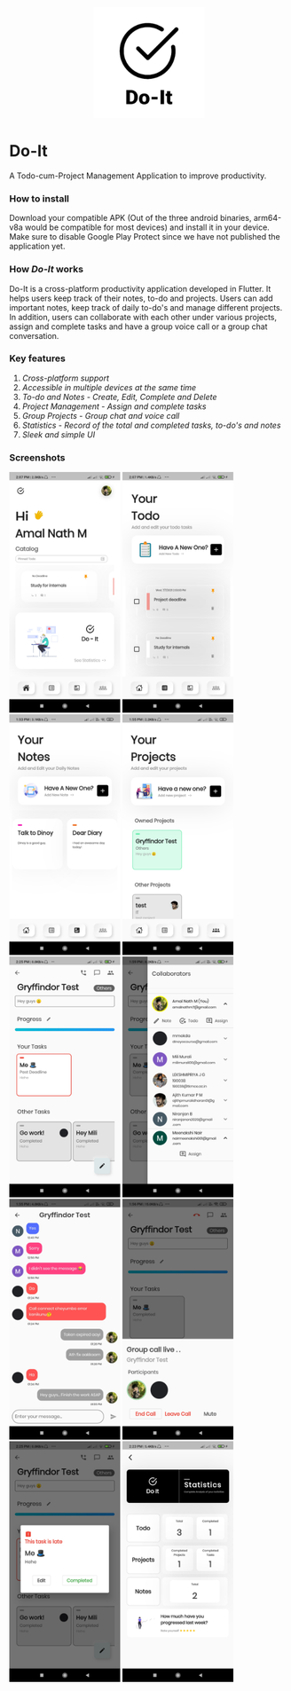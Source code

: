 <div align="center">
  <img src="assets/icon.png" width="200">
</div>

# Do-It
A Todo-cum-Project Management Application to improve productivity.

### How to install
Download your compatible APK (Out of the three android binaries, arm64-v8a would be compatible for most devices) and install it in your device. 
Make sure to disable Google Play Protect since we have not published the application yet.

### How _Do-It_ works
Do-It is a cross-platform productivity application developed in Flutter. It helps users keep track of their notes, to-do and projects. 
Users can add important notes, keep track of daily to-do's and manage different projects. 
In addition, users can collaborate with each other under various projects, assign and complete tasks and have a group voice call or a group chat conversation. 

### Key features
1. _Cross-platform support_
2. _Accessible in multiple devices at the same time_
3. _To-do and Notes - Create, Edit, Complete and Delete_
4. _Project Management - Assign and complete tasks_
5. _Group Projects - Group chat and voice call_
6. _Statistics - Record of the total and completed tasks, to-do's and notes_
7. _Sleek and simple UI_

### Screenshots
<img src="screenshots/ss_home.jpg" width="200">
<img src="screenshots/ss_todos.jpg" width="200">
<img src="screenshots/ss_notes.jpg" width="200">
<img src="screenshots/ss_projects.jpg" width="200">
<img src="screenshots/ss_project.jpg" width="200">
<img src="screenshots/ss_collab.jpg" width="200">
<img src="screenshots/ss_group_chat.jpg" width="200">
<img src="screenshots/ss_group_call.jpg" width="200">
<img src="screenshots/ss_task.jpg" width="200">
<img src="screenshots/ss_stats.jpg" width="200">